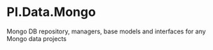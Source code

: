 # PI.Data.Mongo
Mongo DB repository, managers, base models and interfaces for any Mongo data projects
